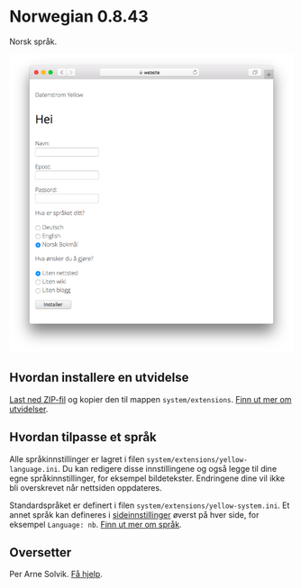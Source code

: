 # Norwegian 0.8.43

Norsk språk.

<p align="center"><img src="norwegian-screenshot.png?raw=true" alt="Skjermdump"></p>

## Hvordan installere en utvidelse

[Last ned ZIP-fil](https://github.com/annaesvensson/yellow-language/raw/main/downloads/norwegian.zip) og kopier den til mappen `system/extensions`. [Finn ut mer om utvidelser](https://github.com/annaesvensson/yellow-update).

## Hvordan tilpasse et språk

Alle språkinnstillinger er lagret i filen `system/extensions/yellow-language.ini`. Du kan redigere disse innstillingene og også legge til dine egne språkinnstillinger, for eksempel bildetekster. Endringene dine vil ikke bli overskrevet når nettsiden oppdateres.

Standardspråket er definert i filen `system/extensions/yellow-system.ini`. Et annet språk kan defineres i [sideinnstillinger](https://github.com/annaesvensson/yellow-core#settings-page) øverst på hver side, for eksempel `Language: nb`. [Finn ut mer om språk](https://datenstrom.se/yellow/help/how-to-customise-a-language).

## Oversetter

Per Arne Solvik. [Få hjelp](https://datenstrom.se/yellow/help/).
